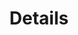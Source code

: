 ---
title: "Details"
siteName: "Leo Tetley"
siteLogoWhite: "/images/logo-white.png"
siteLogoBlack: "/images/logo-black.png"
siteUrl: ""
siteDescription: "Hi there, I’m Leo Tetley, an aspiring Digital/Graphic/UX Designer with ambitions to develop my creative skills in my academic studies and future aspirations to build a career in the design or media fields."
socials: [
]
---